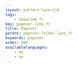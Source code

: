 ```yaml
---
layout: pattern-lyne.njk
tags: 
    - showitem_fr
key: popover-lyne_fr
title: Popover
parent: popover-folder-lyne_fr
keywords: popover
order: 500
availablelanguages: 
    - de
    - en
---
```

